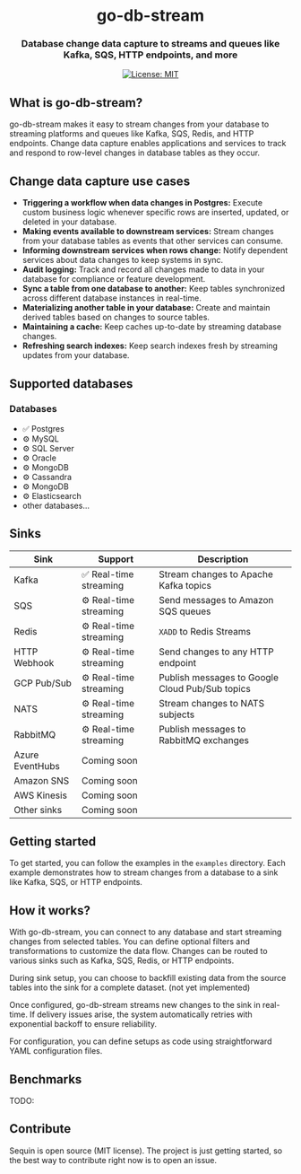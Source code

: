 <div align="center">

# go-db-stream

### Database change data capture to streams and queues like Kafka, SQS, HTTP endpoints, and more

[![License: MIT](https://img.shields.io/badge/License-MIT-purple.svg)](https://opensource.org/licenses/MIT)

</div>

## What is go-db-stream?

go-db-stream makes it easy to stream changes from your database to streaming platforms and queues like Kafka, SQS, Redis, and HTTP endpoints. Change data capture enables applications and services to track and respond to row-level changes in database tables as they occur. 

## Change data capture use cases

- **Triggering a workflow when data changes in Postgres:** Execute custom business logic whenever specific rows are inserted, updated, or deleted in your database.
- **Making events available to downstream services:** Stream changes from your database tables as events that other services can consume.
- **Informing downstream services when rows change:** Notify dependent services about data changes to keep systems in sync.
- **Audit logging:** Track and record all changes made to data in your database for compliance or feature development.
- **Sync a table from one database to another:** Keep tables synchronized across different database instances in real-time.
- **Materializing another table in your database:** Create and maintain derived tables based on changes to source tables.
- **Maintaining a cache:** Keep caches up-to-date by streaming database changes.
- **Refreshing search indexes:** Keep search indexes fresh by streaming updates from your database.

## Supported databases

### Databases
- ✅ Postgres
- ⚙️ MySQL
- ⚙️ SQL Server
- ⚙️ Oracle
- ⚙️ MongoDB
- ⚙️ Cassandra
- ⚙️ MongoDB
- ⚙️ Elasticsearch
- other databases...

## Sinks
| Sink | Support | Description |
|-------------|---------|-------------|
| Kafka | ✅ Real-time streaming | Stream changes to Apache Kafka topics |
| SQS | ⚙️ Real-time streaming | Send messages to Amazon SQS queues |
| Redis | ⚙️ Real-time streaming | `XADD` to Redis Streams |
| HTTP Webhook | ⚙️ Real-time streaming | Send changes to any HTTP endpoint |
| GCP Pub/Sub | ⚙️ Real-time streaming | Publish messages to Google Cloud Pub/Sub topics |
| NATS | ⚙️ Real-time streaming | Stream changes to NATS subjects |
| RabbitMQ | ⚙️ Real-time streaming | Publish messages to RabbitMQ exchanges |
| Azure EventHubs | Coming soon |
| Amazon SNS | Coming soon |
| AWS Kinesis | Coming soon |
| Other sinks | Coming soon |

## Getting started

To get started, you can follow the examples in the `examples` directory. Each example demonstrates how to stream changes from a database to a sink like Kafka, SQS, or HTTP endpoints.

## How it works?

With go-db-stream, you can connect to any database and start streaming changes from selected tables. You can define optional filters and transformations to customize the data flow. Changes can be routed to various sinks such as Kafka, SQS, Redis, or HTTP endpoints.

During sink setup, you can choose to backfill existing data from the source tables into the sink for a complete dataset. (not yet implemented)

Once configured, go-db-stream streams new changes to the sink in real-time. If delivery issues arise, the system automatically retries with exponential backoff to ensure reliability.

For configuration, you can define setups as code using straightforward YAML configuration files.

## Benchmarks

TODO:


## Contribute

Sequin is open source (MIT license). The project is just getting started, so the best way to contribute right now is to open an issue.